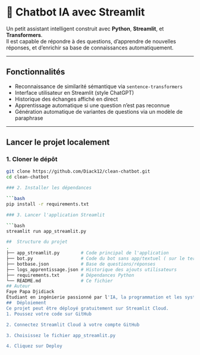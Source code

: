 # 🤖 Chatbot IA avec Streamlit

Un petit assistant intelligent construit avec **Python**, **Streamlit**, et **Transformers**.  
Il est capable de répondre à des questions, d’apprendre de nouvelles réponses, et d’enrichir sa base de connaissances automatiquement.

---

##  Fonctionnalités

-  Reconnaissance de similarité sémantique via `sentence-transformers`
-  Interface utilisateur en Streamlit (style ChatGPT)
-  Historique des échanges affiché en direct
-  Apprentissage automatique si une question n’est pas reconnue
-  Génération automatique de variantes de questions via un modèle de paraphrase

---

##  Lancer le projet localement

### 1. Cloner le dépôt

```bash
git clone https://github.com/Diack12/clean-chatbot.git
cd clean-chatbot

### 2. Installer les dépendances

```bash
pip install -r requirements.txt

### 3. Lancer l'application Streamlit

```bash
streamlit run app_streamlit.py

##  Structure du projet
.
├── app_streamlit.py        # Code principal de l'application
├── bot.py                  # Code du bot sans app/textuel ( sur le terminal)
├── botbase.json            # Base de questions/réponses
├── logs_apprentissage.json # Historique des ajouts utilisateurs
├── requirements.txt        # Dépendances Python
└── README.md               # Ce fichier
## Auteur
Faye Papa Djidiack
Étudiant en ingénierie passionné par l'IA, la programmation et les systèmes embarqués.
##  Déploiement
Ce projet peut être déployé gratuitement sur Streamlit Cloud.
1. Poussez votre code sur GitHub

2. Connectez Streamlit Cloud à votre compte GitHub

3. Choisissez le fichier app_streamlit.py

4. Cliquez sur Deploy 
